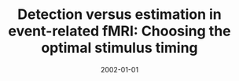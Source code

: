 ---
title: "Detection versus estimation in event-related fMRI: Choosing the optimal stimulus timing"
date: 2002-01-01
authors_string: R. Birn, R. Cox, Peter Bandettini
authors:
   - R. Birn
   - R. Cox
   - Peter Bandettini
author_ids:
   - rasmus_birn
   - peter_bandettini
journal: 'NeuroImage'
volume: 15
issue: 
pages: 252-264
book_title: ''
publisher: ''
abstract: ""
project_id: 
paper_url: 
doi: 
data_loc: ''
code_loc: ''
file: '/assets/publications//assets/publications/'
file_name: '/assets/publications/'
type: journal_article
pub_str: ' (2002) NeuroImage 15: 252-264'
layout: publication 
---